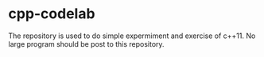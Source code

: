 # cpp-codelab
The repository is used to do simple expermiment and exercise of c++11. No large program should be post to this repository.
